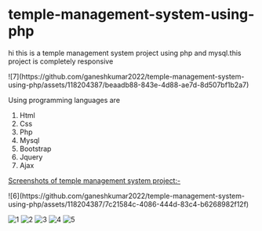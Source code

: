 # temple-management-system-using-php
<p>hi this is a temple management system project using php and mysql.this project is completely responsive</p>
![7](https://github.com/ganeshkumar2022/temple-management-system-using-php/assets/118204387/beaadb88-843e-4d88-ae7d-8d507bf1b2a7)

<p>Using programming languages are</p>
<ol>
  <li>Html</li>
  <li>Css</li>
  <li>Php</li>
  <li>Mysql</li>
  <li>Bootstrap</li>
  <li>Jquery</li>
  <li>Ajax</li>
</ol>
<p>
  <u>
Screenshots of temple management system project:-
  </u>
</p>
![6](https://github.com/ganeshkumar2022/temple-management-system-using-php/assets/118204387/7c21584c-4086-444d-83c4-b6268982f12f)


![1](https://github.com/ganeshkumar2022/temple-management-system-using-php/assets/118204387/e5a6d0bd-290b-4993-a194-09c2dc4a523c)
![2](https://github.com/ganeshkumar2022/temple-management-system-using-php/assets/118204387/17133af3-9b10-4ce8-9527-ed881b13af07)
![3](https://github.com/ganeshkumar2022/temple-management-system-using-php/assets/118204387/a334ffe0-2dd2-447d-91e3-9e9702243a8a)
![4](https://github.com/ganeshkumar2022/temple-management-system-using-php/assets/118204387/845b328a-8a63-4d7c-bf78-d01091ed8092)
![5](https://github.com/ganeshkumar2022/temple-management-system-using-php/assets/118204387/e57bc220-8024-402c-81c7-00ea13fd585c)




